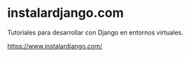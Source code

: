 # instalardjango.com

Tutoriales para desarrollar con Django en entornos virtuales.

https://www.instalardjango.com/
